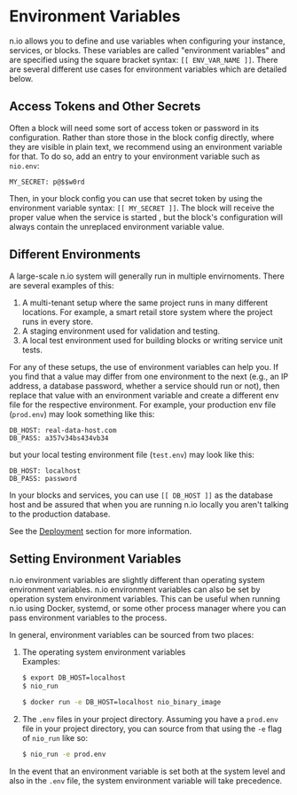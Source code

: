 # Environment Variables

n.io allows you to define and use variables when configuring your instance, services, or blocks. These variables are called "environment variables" and are specified using the square bracket syntax: `[[ ENV_VAR_NAME ]]`. There are several different use cases for environment variables which are detailed below.

## Access Tokens and Other Secrets

Often a block will need some sort of access token or password in its configuration. Rather than store those in the block config directly, where they are visible in plain text, we recommend using an environment variable for that. To do so, add an entry to your environment variable such as  `nio.env`:

```
MY_SECRET: p@$$w0rd
```

Then, in your block config you can use that secret token by using the environment variable syntax: `[[ MY_SECRET ]]`. The block will receive the proper value when the service is started , but the block's configuration will always contain the unreplaced environment variable value.

## Different Environments

A large-scale n.io system will generally run in multiple envirnoments. There are several examples of this:

1. A multi-tenant setup where the same project runs in many different locations. For example, a smart retail store system where the project runs in every store.
2. A staging environment used for validation and testing.
3. A local test environment used for building blocks or writing service unit tests.

For any of these setups, the use of environment variables can help you. If you find that a value may differ from one environment to the next \(e.g., an IP address, a database password, whether a service should run or not\), then replace that value with an environment variable and create a different env file for the respective environment. For example, your production env file \(`prod.env`\) may look something like this:

```
DB_HOST: real-data-host.com
DB_PASS: a357v34bs434vb34
```

but your local testing environment file \(`test.env`\) may look like this:

```
DB_HOST: localhost
DB_PASS: password
```

In your blocks and services, you can use `[[ DB_HOST ]]` as the database host and be assured that when you are running n.io locally you aren't talking to the production database.

See the [Deployment](/deployment) section for more information.

## Setting Environment Variables

n.io environment variables are slightly different than operating system environment variables. n.io environment variables can also be set by operation system environment variables. This can be useful when running n.io using Docker, systemd, or some other process manager where you can pass environment variables to the process.

In general, environment variables can be sourced from two places:

1. The operating system environment variables  
   Examples:

   ```bash
   $ export DB_HOST=localhost
   $ nio_run
   ```

   ```bash
   $ docker run -e DB_HOST=localhost nio_binary_image
   ```

2. The `.env` files in your project directory. Assuming you have a `prod.env` file in your project directory, you can source from that using the `-e` flag of `nio_run` like so:
   ```bash
   $ nio_run -e prod.env
   ```

In the event that an environment variable is set both at the system level and also in the `.env` file, the system environment variable will take precedence.

